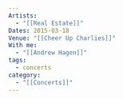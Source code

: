 ```yaml
---
Artists:
  - "[[Real Estate]]"
Dates: 2015-03-18
Venue: "[[Cheer Up Charlies]]"
With me:
  - "[[Andrew Hagen]]"
tags:
  - concerts
category:
  - "[[Concerts]]"
---
```


